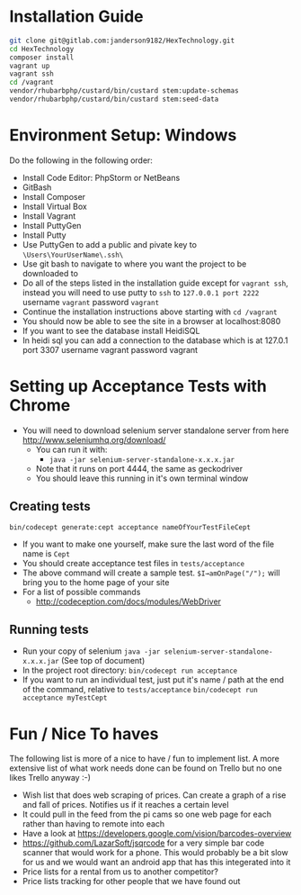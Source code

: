 Installation Guide 
==================
```bash
git clone git@gitlab.com:janderson9182/HexTechnology.git
cd HexTechnology
composer install 
vagrant up 
vagrant ssh 
cd /vagrant 
vendor/rhubarbphp/custard/bin/custard stem:update-schemas
vendor/rhubarbphp/custard/bin/custard stem:seed-data
```
Environment Setup: Windows
==========================
Do the following in the following order:
* Install Code Editor: PhpStorm or NetBeans 
* GitBash 
* Install Composer
* Install Virtual Box
* Install Vagrant
* Install PuttyGen
* Install Putty
* Use PuttyGen to add a public and pivate key to `\Users\YourUserName\.ssh\`
* Use git bash to navigate to where you want the project to be downloaded to 
* Do all of the steps listed in the installation guide except for `vagrant ssh`, instead you will need to use putty 
to `ssh` to `127.0.0.1 port 2222` username `vagrant` password `vagrant`
* Continue the installation instructions above starting with `cd /vagrant`
* You should now be able to see the site in a browser at localhost:8080
* If you want to see the database install HeidiSQL
* In heidi sql you can add a connection to the database which is at 127.0.1 port 3307  username vagrant password vagrant 

Setting up Acceptance Tests with Chrome
=======================================

* You will need to download selenium server standalone server from here 
    http://www.seleniumhq.org/download/
    *   You can run it with:
        *   `java -jar selenium-server-standalone-x.x.x.jar`
    *   Note that it runs on port 4444, the same as geckodriver 
    *   You should leave this running in it's own terminal window

## Creating tests
`bin/codecept generate:cept acceptance nameOfYourTestFileCept`
* If you want to make one yourself, make sure the last word of the file 
name is `Cept`
* You should create acceptance test files in `tests/acceptance`
* The above command will create a sample test. `$I→amOnPage("/");` will 
bring you to the home page of your site
* For a list of possible commands 
    * http://codeception.com/docs/modules/WebDriver

## Running tests
* Run your copy of selenium 
`java -jar selenium-server-standalone-x.x.x.jar` (See top of document)
* In the project root directory: `bin/codecept run acceptance`  
* If you want to run an individual test, just put it's name / path at 
the end of the command, relative to `tests/acceptance`
`bin/codecept run acceptance myTestCept`

Fun / Nice To haves
===================
The following list is more of a nice to have / fun to implement list. 
A more extensive list of what work needs done can be found on Trello but no one likes Trello anyway :-)
* Wish list that does web scraping of prices. Can create a graph of a rise and fall of prices. 
Notifies us if it reaches a certain level
* It could pull in the feed from the pi cams so one web page for each rather than having to remote into each
* Have a look at https://developers.google.com/vision/barcodes-overview
* https://github.com/LazarSoft/jsqrcode for a very simple bar code scanner that would work for a phone. 
This would probably be a bit slow for us and we would want an android app that has this integerated into it 
* Price lists for a rental from us to another competitor?
* Price lists tracking for other people that we have found out 
